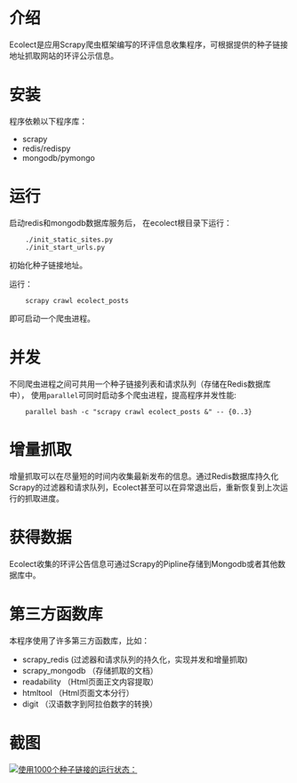 介绍
=======

Ecolect是应用Scrapy爬虫框架编写的环评信息收集程序，可根据提供的种子链接地址抓取网站的环评公示信息。


安装
==============

程序依赖以下程序库：
* scrapy
* redis/redispy
* mongodb/pymongo


运行
==============

启动redis和mongodb数据库服务后，
在ecolect根目录下运行：
```
    ./init_static_sites.py
    ./init_start_urls.py
```
初始化种子链接地址。

运行：
```
    scrapy crawl ecolect_posts
```
即可启动一个爬虫进程。


并发
==============

不同爬虫进程之间可共用一个种子链接列表和请求队列（存储在Redis数据库中），
使用`parallel`可同时启动多个爬虫进程，提高程序并发性能:
```
    parallel bash -c "scrapy crawl ecolect_posts &" -- {0..3}
```


增量抓取
==============

增量抓取可以在尽量短的时间内收集最新发布的信息。通过Redis数据库持久化Scrapy的过滤器和请求队列，Ecolect甚至可以在异常退出后，重新恢复到上次运行的抓取进度。


获得数据
==============

Ecolect收集的环评公告信息可通过Scrapy的Pipline存储到Mongodb或者其他数据库中。


第三方函数库
==============

本程序使用了许多第三方函数库，比如：
* scrapy_redis (过滤器和请求队列的持久化，实现并发和增量抓取)
* scrapy_mongodb （存储抓取的文档）
* readability （Html页面正文内容提取）
* htmltool （Html页面文本分行）
* digit （汉语数字到阿拉伯数字的转换）


截图
==============

[![使用1000个种子链接的运行状态：](https://github.com/chrox/ecolect/wiki/screenshots/ecolect_posts_25k_screenshot.png)](https://github.com/chrox/ecolect/wiki/screenshots/ecolect_posts_25k_screenshot.png)

